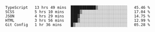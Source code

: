 <!--START_SECTION:waka-->
```text
TypeScript   13 hrs 49 mins  ███████████▒░░░░░░░░░░░░░   45.46 % 
SCSS         5 hrs 10 mins   ████▒░░░░░░░░░░░░░░░░░░░░   17.04 % 
JSON         4 hrs 29 mins   ███▓░░░░░░░░░░░░░░░░░░░░░   14.75 % 
HTML         3 hrs 56 mins   ███▒░░░░░░░░░░░░░░░░░░░░░   12.99 % 
Git Config   1 hr 36 mins    █▒░░░░░░░░░░░░░░░░░░░░░░░   05.28 % 
```
<!--END_SECTION:waka-->
